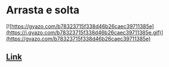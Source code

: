 # Arrasta e solta

[![https://gyazo.com/b78323715f338d46b26caec39711385e](https://i.gyazo.com/b78323715f338d46b26caec39711385e.gif)](https://gyazo.com/b78323715f338d46b26caec39711385e)
## [Link](https://trello-copy-ddiaorohmd.now.sh)
